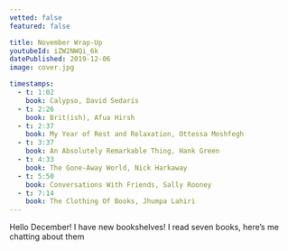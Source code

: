 ```yaml
---
vetted: false
featured: false

title: November Wrap-Up
youtubeId: iZW2NWQi_6k
datePublished: 2019-12-06
image: cover.jpg

timestamps:
  - t: 1:02
    book: Calypso, David Sedaris
  - t: 2:26
    book: Brit(ish), Afua Hirsh
  - t: 2:37
    book: My Year of Rest and Relaxation, Ottessa Moshfegh
  - t: 3:37
    book: An Absolutely Remarkable Thing, Hank Green
  - t: 4:33
    book: The Gone-Away World, Nick Harkaway
  - t: 5:50
    book: Conversations With Friends, Sally Rooney
  - t: 7:14
    book: The Clothing Of Books, Jhumpa Lahiri
---
```


Hello December! I have new bookshelves! I read seven books, here’s me chatting about them
